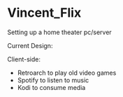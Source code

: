 # Vincent_Flix
Setting up a home theater pc/server


Current Design:

Client-side:
- Retroarch to play old video games
- Spotify to listen to music
- Kodi to consume media
